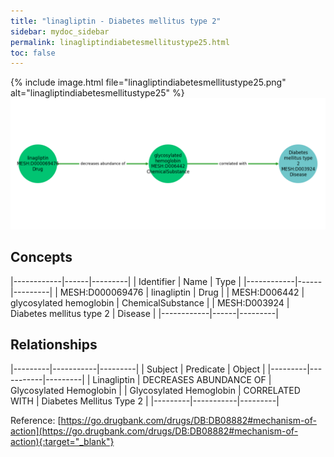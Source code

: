 ```yaml
---
title: "linagliptin - Diabetes mellitus type 2"
sidebar: mydoc_sidebar
permalink: linagliptindiabetesmellitustype25.html
toc: false 
---
```


{% include image.html file="linagliptindiabetesmellitustype25.png" alt="linagliptindiabetesmellitustype25" %}![Path Visualization](/images/linagliptindiabetesmellitustype25.png)

## Concepts

|------------|------|---------|
| Identifier | Name | Type    |
|------------|------|---------|
| MESH:D000069476 | linagliptin | Drug |
| MESH:D006442 | glycosylated hemoglobin | ChemicalSubstance |
| MESH:D003924 | Diabetes mellitus type 2 | Disease |
|------------|------|---------|

## Relationships

|---------|-----------|---------|
| Subject | Predicate | Object  |
|---------|-----------|---------|
| Linagliptin | DECREASES ABUNDANCE OF | Glycosylated Hemoglobin |
| Glycosylated Hemoglobin | CORRELATED WITH | Diabetes Mellitus Type 2 |
|---------|-----------|---------|

Reference: [https://go.drugbank.com/drugs/DB:DB08882#mechanism-of-action](https://go.drugbank.com/drugs/DB:DB08882#mechanism-of-action){:target="_blank"}